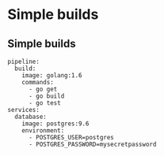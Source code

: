 <!-- .slide: data-state="section-break" data-menu-title="Simple builds" id="simple" -->
# Simple builds


<!-- .slide: data-state="normal" id="simple1" -->
## Simple builds

```
pipeline:
  build:
    image: golang:1.6
    commands:
      - go get
      - go build
      - go test
services:
  database:
    image: postgres:9.6
    environment:
      - POSTGRES_USER=postgres
      - POSTGRES_PASSWORD=mysecretpassword
```
